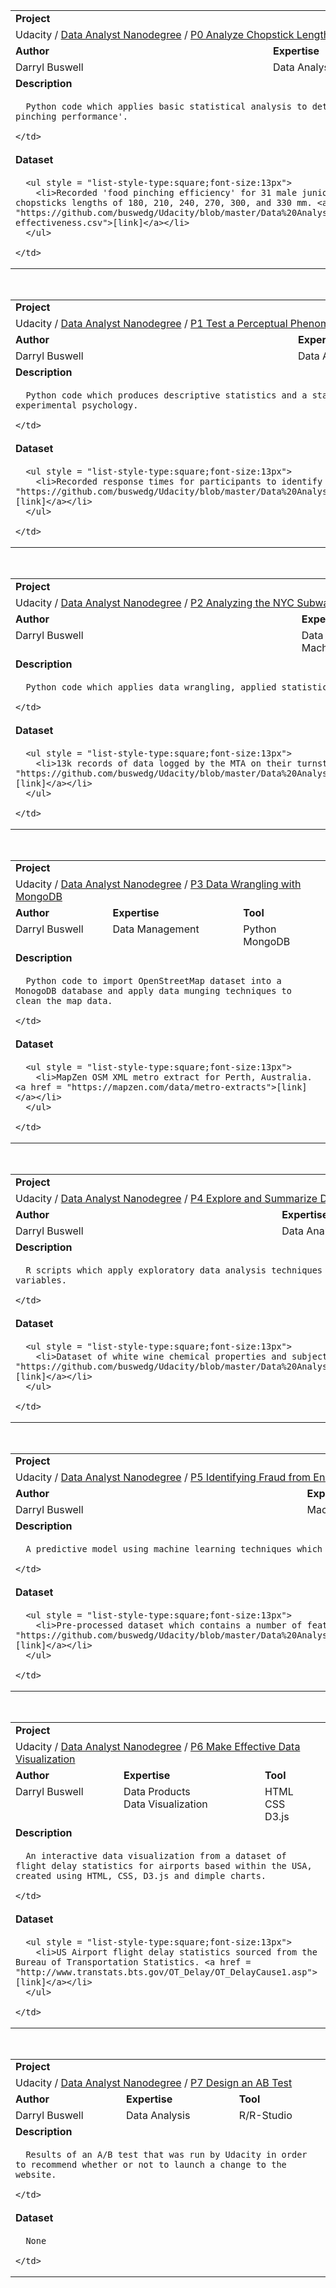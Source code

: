 <table style="width:100%">
  <tr></tr>
  <tr>
    <td colspan = "3"><b>Project</b></td>
  </tr>
  <tr>
    <td colspan = "3">Udacity / <a href = "https://github.com/buswedg/Udacity/tree/master/Data%20Analyst%20Nanodegree/">Data Analyst Nanodegree</a> / <a href = "https://github.com/buswedg/Udacity/tree/master/Data%20Analyst%20Nanodegree/P0%20Analyze%20Chopstick%20Length/">P0 Analyze Chopstick Length</a></td>
  </tr>
  <tr>
    <td><b>Author</b></td>
    <td><b>Expertise</b></td>
    <td><b>Tool</b></td>
  </tr>
  <tr>
    <td style="vertical-align:top">Darryl Buswell</td>
    <td style="vertical-align:top">Data Analysis</td>
    <td style="vertical-align:top">Python</td>
  </tr>
  <tr>
    <td colspan = "3"><b>Description</b></td>
  </tr>
  <tr>
    <td colspan = "3">

      Python code which applies basic statistical analysis to determine the relationship between chopstick length and 'food pinching performance'.

    </td>
  </tr>
  <tr>
    <td colspan = "3"><b>Dataset</b></td>
  </tr>
  <tr>
    <td colspan = "3">

      <ul style = "list-style-type:square;font-size:13px">
        <li>Recorded 'food pinching efficiency' for 31 male junior college students and 21 primary school pupils who used chopsticks lengths of 180, 210, 240, 270, 300, and 330 mm. <a href = "https://github.com/buswedg/Udacity/blob/master/Data%20Analyst%20Nanodegree/P0%20Analyze%20Chopstick%20Length/data/chopstick-effectiveness.csv">[link]</a></li>
      </ul>

    </td>
  </tr>
</table>

<br>

<table style="width:100%">
  <tr></tr>
  <tr>
    <td colspan = "3"><b>Project</b></td>
  </tr>
  <tr>
    <td colspan = "3">Udacity / <a href = "https://github.com/buswedg/Udacity/tree/master/Data%20Analyst%20Nanodegree/">Data Analyst Nanodegree</a> / <a href = "https://github.com/buswedg/Udacity/tree/master/Data%20Analyst%20Nanodegree/P1%20Test%20a%20Perceptual%20Phenomenon/">P1 Test a Perceptual Phenomenon</a></td>
  </tr>
  <tr>
    <td><b>Author</b></td>
    <td><b>Expertise</b></td>
    <td><b>Tool</b></td>
  </tr>
  <tr>
    <td style="vertical-align:top">Darryl Buswell</td>
    <td style="vertical-align:top">Data Analysis</td>
    <td style="vertical-align:top">Python</td>
  </tr>
  <tr>
    <td colspan = "3"><b>Description</b></td>
  </tr>
  <tr>
    <td colspan = "3">

      Python code which produces descriptive statistics and a statistical tests to analyse the Stroop effect, a classic result of experimental psychology.

    </td>
  </tr>
  <tr>
    <td colspan = "3"><b>Dataset</b></td>
  </tr>
  <tr>
    <td colspan = "3">

      <ul style = "list-style-type:square;font-size:13px">
        <li>Recorded response times for participants to identify words which are congruent or incongruent. <a href = "https://github.com/buswedg/Udacity/blob/master/Data%20Analyst%20Nanodegree/P1%20Test%20a%20Perceptual%20Phenomenon/data/stroopdata.csv">[link]</a></li>
      </ul>

    </td>
  </tr>
</table>

<br>

<table style="width:100%">
  <tr></tr>
  <tr>
    <td colspan = "3"><b>Project</b></td>
  </tr>
  <tr>
    <td colspan = "3">Udacity / <a href = "https://github.com/buswedg/Udacity/tree/master/Data%20Analyst%20Nanodegree/">Data Analyst Nanodegree</a> / <a href = "https://github.com/buswedg/Udacity/tree/master/Data%20Analyst%20Nanodegree/P2%20Analyzing%20the%20NYC%20Subway%20Dataset/">P2 Analyzing the NYC Subway Dataset</a></td>
  </tr>
  <tr>
    <td><b>Author</b></td>
    <td><b>Expertise</b></td>
    <td><b>Tool</b></td>
  </tr>
  <tr>
    <td style="vertical-align:top">Darryl Buswell</td>
    <td style="vertical-align:top">Data Analysis<br>Machine Learning</td>
    <td style="vertical-align:top">Python</td>
  </tr>
  <tr>
    <td colspan = "3"><b>Description</b></td>
  </tr>
  <tr>
    <td colspan = "3">

      Python code which applies data wrangling, applied statistics, machine learning, and effective visualization to a New York City Subway dataset.

    </td>
  </tr>
  <tr>
    <td colspan = "3"><b>Dataset</b></td>
  </tr>
  <tr>
    <td colspan = "3">

      <ul style = "list-style-type:square;font-size:13px">
        <li>13k records of data logged by the MTA on their turnstiles in the New York subway system during the month of May 2011. <a href = "https://github.com/buswedg/Udacity/blob/master/Data%20Analyst%20Nanodegree/P2%20Analyzing%20the%20NYC%20Subway%20Dataset/data/turnstile_weather_v2.csv">[link]</a></li>
      </ul>

    </td>
  </tr>
</table>

<br>

<table style="width:100%">
  <tr></tr>
  <tr>
    <td colspan = "3"><b>Project</b></td>
  </tr>
  <tr>
    <td colspan = "3">Udacity / <a href = "https://github.com/buswedg/Udacity/tree/master/Data%20Analyst%20Nanodegree/">Data Analyst Nanodegree</a> / <a href = "https://github.com/buswedg/Udacity/tree/master/Data%20Analyst%20Nanodegree/P3%20Data%20Wrangling%20with%20MongoDB/">P3 Data Wrangling with MongoDB</a></td>
  </tr>
  <tr>
    <td><b>Author</b></td>
    <td><b>Expertise</b></td>
    <td><b>Tool</b></td>
  </tr>
  <tr>
    <td style="vertical-align:top">Darryl Buswell</td>
    <td style="vertical-align:top">Data Management</td>
    <td style="vertical-align:top">Python<br>MongoDB</td>
  </tr>
  <tr>
    <td colspan = "3"><b>Description</b></td>
  </tr>
  <tr>
    <td colspan = "3">

      Python code to import OpenStreetMap dataset into a MonogoDB database and apply data munging techniques to clean the map data.

    </td>
  </tr>
  <tr>
    <td colspan = "3"><b>Dataset</b></td>
  </tr>
  <tr>
    <td colspan = "3">

      <ul style = "list-style-type:square;font-size:13px">
        <li>MapZen OSM XML metro extract for Perth, Australia. <a href = "https://mapzen.com/data/metro-extracts">[link]</a></li>
      </ul>

    </td>
  </tr>
</table>

<br>

<table style="width:100%">
  <tr></tr>
  <tr>
    <td colspan = "3"><b>Project</b></td>
  </tr>
  <tr>
    <td colspan = "3">Udacity / <a href = "https://github.com/buswedg/Udacity/tree/master/Data%20Analyst%20Nanodegree/">Data Analyst Nanodegree</a> / <a href = "https://github.com/buswedg/Udacity/tree/master/Data%20Analyst%20Nanodegree/P4%20Explore%20and%20Summarize%20Data/">P4 Explore and Summarize Data</a></td>
  </tr>
  <tr>
    <td><b>Author</b></td>
    <td><b>Expertise</b></td>
    <td><b>Tool</b></td>
  </tr>
  <tr>
    <td style="vertical-align:top">Darryl Buswell</td>
    <td style="vertical-align:top">Data Analysis</td>
    <td style="vertical-align:top">R/R-Studio</td>
  </tr>
  <tr>
    <td colspan = "3"><b>Description</b></td>
  </tr>
  <tr>
    <td colspan = "3">

      R scripts which apply exploratory data analysis techniques to understand single/multiple variable relationships between white wine chemical variables.

    </td>
  </tr>
  <tr>
    <td colspan = "3"><b>Dataset</b></td>
  </tr>
  <tr>
    <td colspan = "3">

      <ul style = "list-style-type:square;font-size:13px">
        <li>Dataset of white wine chemical properties and subjective taste quality rankings. <a href = "https://github.com/buswedg/Udacity/blob/master/Data%20Analyst%20Nanodegree/P4%20Explore%20and%20Summarize%20Data/data/wineQualityWhites.csv">[link]</a></li>
      </ul>

    </td>
  </tr>
</table>

<br>

<table style="width:100%">
  <tr></tr>
  <tr>
    <td colspan = "3"><b>Project</b></td>
  </tr>
  <tr>
    <td colspan = "3">Udacity / <a href = "https://github.com/buswedg/Udacity/tree/master/Data%20Analyst%20Nanodegree/">Data Analyst Nanodegree</a> / <a href = "https://github.com/buswedg/Udacity/tree/master/Data%20Analyst%20Nanodegree/P5%20Identifying%20Fraud%20from%20Enron%20Email/"> P5 Identifying Fraud from Enron Email</a></td>
  </tr>
  <tr>
    <td><b>Author</b></td>
    <td><b>Expertise</b></td>
    <td><b>Tool</b></td>
  </tr>
  <tr>
    <td style="vertical-align:top">Darryl Buswell</td>
    <td style="vertical-align:top">Machine Learning</td>
    <td style="vertical-align:top">Python</td>
  </tr>
  <tr>
    <td colspan = "3"><b>Description</b></td>
  </tr>
  <tr>
    <td colspan = "3">

      A predictive model using machine learning techniques which is able to predict Enron employees who were involved in fraud.

    </td>
  </tr>
  <tr>
    <td colspan = "3"><b>Dataset</b></td>
  </tr>
  <tr>
    <td colspan = "3">

      <ul style = "list-style-type:square;font-size:13px">
        <li>Pre-processed dataset which contains a number of features for Enron employees, including salary and historic email activity. <a href = "https://github.com/buswedg/Udacity/blob/master/Data%20Analyst%20Nanodegree/P5%20Identifying%20Fraud%20from%20Enron%20Email/data/final_project_dataset.pkl">[link]</a></li>
      </ul>

    </td>
  </tr>
</table>

<br>

<table style="width:100%">
  <tr></tr>
  <tr>
    <td colspan = "3"><b>Project</b></td>
  </tr>
  <tr>
    <td colspan = "3">Udacity / <a href = "https://github.com/buswedg/Udacity/tree/master/Data%20Analyst%20Nanodegree/">Data Analyst Nanodegree</a> / <a href = "https://github.com/buswedg/Udacity/tree/master/Data%20Analyst%20Nanodegree/P6%20Make%20Effective%20Data%20Visualization/">P6 Make Effective Data Visualization</a></td>
  </tr>
  <tr>
    <td><b>Author</b></td>
    <td><b>Expertise</b></td>
    <td><b>Tool</b></td>
  </tr>
  <tr>
    <td style="vertical-align:top">Darryl Buswell</td>
    <td style="vertical-align:top">Data Products<br>Data Visualization</td>
    <td style="vertical-align:top">HTML<br>CSS<br>D3.js</td>
  </tr>
  <tr>
    <td colspan = "3"><b>Description</b></td>
  </tr>
  <tr>
    <td colspan = "3">

      An interactive data visualization from a dataset of flight delay statistics for airports based within the USA, created using HTML, CSS, D3.js and dimple charts.

    </td>
  </tr>
  <tr>
    <td colspan = "3"><b>Dataset</b></td>
  </tr>
  <tr>
    <td colspan = "3">

      <ul style = "list-style-type:square;font-size:13px">
        <li>US Airport flight delay statistics sourced from the Bureau of Transportation Statistics. <a href = "http://www.transtats.bts.gov/OT_Delay/OT_DelayCause1.asp">[link]</a></li>
      </ul>

    </td>
  </tr>
</table>

<br>

<table style="width:100%">
  <tr></tr>
  <tr>
    <td colspan = "3"><b>Project</b></td>
  </tr>
  <tr>
    <td colspan = "3">Udacity / <a href = "https://github.com/buswedg/Udacity/tree/master/Data%20Analyst%20Nanodegree/">Data Analyst Nanodegree</a> / <a href = "https://github.com/buswedg/Udacity/tree/master/Data%20Analyst%20Nanodegree/P7%20Design%20an%20AB%20Test/">P7 Design an AB Test</a></td>
  </tr>
  <tr>
    <td><b>Author</b></td>
    <td><b>Expertise</b></td>
    <td><b>Tool</b></td>
  </tr>
  <tr>
    <td style="vertical-align:top">Darryl Buswell</td>
    <td style="vertical-align:top">Data Analysis</td>
    <td style="vertical-align:top">R/R-Studio</td>
  </tr>
  <tr>
    <td colspan = "3"><b>Description</b></td>
  </tr>
  <tr>
    <td colspan = "3">

      Results of an A/B test that was run by Udacity in order to recommend whether or not to launch a change to the website.

    </td>
  </tr>
  <tr>
    <td colspan = "3"><b>Dataset</b></td>
  </tr>
  <tr>
    <td colspan = "3">

      None

    </td>
  </tr>
</table>